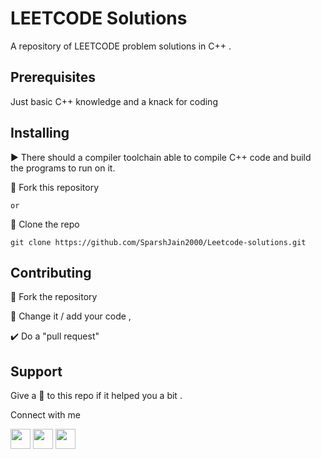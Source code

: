 # LEETCODE Solutions

A repository of LEETCODE problem solutions in C++ .

## Prerequisites

Just basic C++ knowledge and a knack for coding

## Installing

▶️ There should a compiler toolchain able to compile C++ code and build the programs to run on it.

🍴 Fork this repository

```or```

👯 Clone the repo 
```
git clone https://github.com/SparshJain2000/Leetcode-solutions.git
```

## Contributing

🍴 Fork the repository

📝 Change it / add your code ,

✔️ Do a "pull request"

## Support

Give a 🌟 to this repo if it helped you a bit .

Connect with me

<a href="https://www.linkedin.com/in/sparsh-jain-87379a168/" target="_blank"><img height="32" width="32" src="https://cdnjs.cloudflare.com/ajax/libs/ionicons/4.5.6/collection/build/ionicons/svg/logo-linkedin.svg" /></a>
<a href="https://www.instagram.com/sparsh._jain/" target="_blank"><img height="32" width="32" src="https://cdn.jsdelivr.net/npm/simple-icons@latest/icons/instagram.svg" /></a>
<a href="mailto:jainsparsh0801@gmail.com"><img height="32" width="32" src="https://static.thenounproject.com/png/29587-200.png" /></a>
